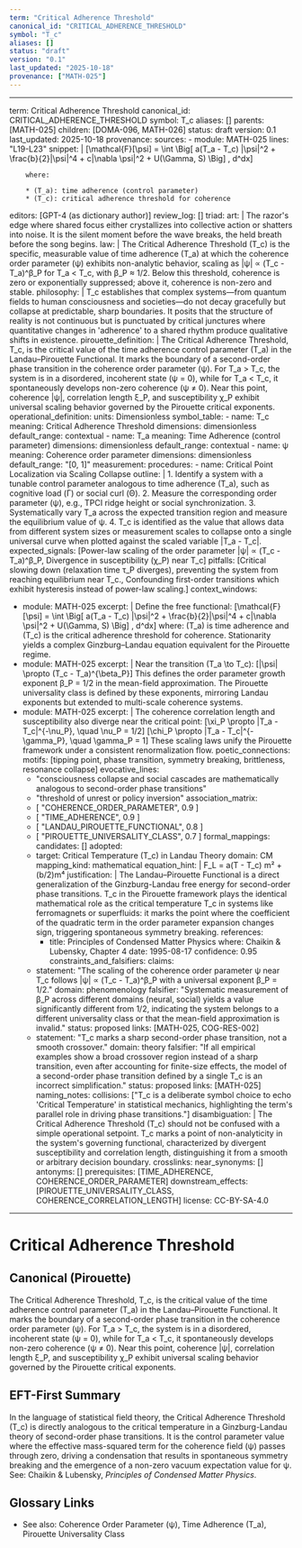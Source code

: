 ```yaml
---
term: "Critical Adherence Threshold"
canonical_id: "CRITICAL_ADHERENCE_THRESHOLD"
symbol: "T_c"
aliases: []
status: "draft"
version: "0.1"
last_updated: "2025-10-18"
provenance: ["MATH-025"]
---
```


---
term: Critical Adherence Threshold
canonical_id: CRITICAL_ADHERENCE_THRESHOLD
symbol: T_c
aliases: []
parents: [MATH-025]
children: [DOMA-096, MATH-026]
status: draft
version: 0.1
last_updated: 2025-10-18
provenance:
  sources:
    - module: MATH-025
      lines: "L19-L23"
      snippet: |
        [\mathcal{F}[\psi] = \int \Big[ a(T_a - T_c) |\psi|^2 + \frac{b}{2}|\psi|^4 + c|\nabla \psi|^2 + U(\Gamma, S) \Big] , d^dx]

        where:

        * (T_a): time adherence (control parameter)
        * (T_c): critical adherence threshold for coherence
  editors: [GPT-4 (as dictionary author)]
  review_log: []
triad:
  art: |
    The razor's edge where shared focus either crystallizes into collective action or shatters into noise. It is the silent moment before the wave breaks, the held breath before the song begins.
  law: |
    The Critical Adherence Threshold (T_c) is the specific, measurable value of time adherence (T_a) at which the coherence order parameter (ψ) exhibits non-analytic behavior, scaling as |ψ| ∝ (T_c - T_a)^β_P for T_a < T_c, with β_P ≈ 1/2. Below this threshold, coherence is zero or exponentially suppressed; above it, coherence is non-zero and stable.
  philosophy: |
    T_c establishes that complex systems—from quantum fields to human consciousness and societies—do not decay gracefully but collapse at predictable, sharp boundaries. It posits that the structure of reality is not continuous but is punctuated by critical junctures where quantitative changes in 'adherence' to a shared rhythm produce qualitative shifts in existence.
pirouette_definition: |
  The Critical Adherence Threshold, T_c, is the critical value of the time adherence control parameter (T_a) in the Landau–Pirouette Functional. It marks the boundary of a second-order phase transition in the coherence order parameter (ψ). For T_a > T_c, the system is in a disordered, incoherent state (ψ = 0), while for T_a < T_c, it spontaneously develops non-zero coherence (ψ ≠ 0). Near this point, coherence |ψ|, correlation length ξ_P, and susceptibility χ_P exhibit universal scaling behavior governed by the Pirouette critical exponents.
operational_definition:
  units: Dimensionless
  symbol_table:
    - name: T_c
      meaning: Critical Adherence Threshold
      dimensions: dimensionless
      default_range: contextual
    - name: T_a
      meaning: Time Adherence (control parameter)
      dimensions: dimensionless
      default_range: contextual
    - name: ψ
      meaning: Coherence order parameter
      dimensions: dimensionless
      default_range: "[0, 1]"
  measurement:
    procedures:
      - name: Critical Point Localization via Scaling Collapse
        outline: |
          1. Identify a system with a tunable control parameter analogous to time adherence (T_a), such as cognitive load (Γ) or social curl (Θ).
          2. Measure the corresponding order parameter (ψ), e.g., TPCI ridge height or social synchronization.
          3. Systematically vary T_a across the expected transition region and measure the equilibrium value of ψ.
          4. T_c is identified as the value that allows data from different system sizes or measurement scales to collapse onto a single universal curve when plotted against the scaled variable |T_a - T_c|.
        expected_signals: [Power-law scaling of the order parameter |ψ| ∝ (T_c - T_a)^β_P, Divergence in susceptibility (χ_P) near T_c]
        pitfalls: [Critical slowing down (relaxation time τ_P diverges), preventing the system from reaching equilibrium near T_c., Confounding first-order transitions which exhibit hysteresis instead of power-law scaling.]
context_windows:
  - module: MATH-025
    excerpt: |
      Define the free functional:
      [\mathcal{F}[\psi] = \int \Big[ a(T_a - T_c) |\psi|^2 + \frac{b}{2}|\psi|^4 + c|\nabla \psi|^2 + U(\Gamma, S) \Big] , d^dx]
      where: (T_a) is time adherence and (T_c) is the critical adherence threshold for coherence. Stationarity yields a complex Ginzburg–Landau equation equivalent for the Pirouette regime.
  - module: MATH-025
    excerpt: |
      Near the transition (T_a \to T_c):
      [|\psi| \propto (T_c - T_a)^{\beta_P}]
      This defines the order parameter growth exponent β_P = 1/2 in the mean-field approximation. The Pirouette universality class is defined by these exponents, mirroring Landau exponents but extended to multi-scale coherence systems.
  - module: MATH-025
    excerpt: |
      The coherence correlation length and susceptibility also diverge near the critical point:
      [\xi_P \propto |T_a - T_c|^{-\nu_P}, \quad \nu_P = 1/2]
      [\chi_P \propto |T_a - T_c|^{-\gamma_P}, \quad \gamma_P = 1]
      These scaling laws unify the Pirouette framework under a consistent renormalization flow.
poetic_connections:
  motifs: [tipping point, phase transition, symmetry breaking, brittleness, resonance collapse]
  evocative_lines:
    - "consciousness collapse and social cascades are mathematically analogous to second-order phase transitions"
    - "threshold of unrest or policy inversion"
  association_matrix:
    - [ "COHERENCE_ORDER_PARAMETER", 0.9 ]
    - [ "TIME_ADHERENCE", 0.9 ]
    - [ "LANDAU_PIROUETTE_FUNCTIONAL", 0.8 ]
    - [ "PIROUETTE_UNIVERSALITY_CLASS", 0.7 ]
formal_mappings:
  candidates: []
  adopted:
    - target: Critical Temperature (T_c) in Landau Theory
      domain: CM
      mapping_kind: mathematical
      equation_hint: |
        F_L = a(T - T_c) m² + (b/2)m⁴
      justification: |
        The Landau–Pirouette Functional is a direct generalization of the Ginzburg-Landau free energy for second-order phase transitions. T_c in the Pirouette framework plays the identical mathematical role as the critical temperature T_c in systems like ferromagnets or superfluids: it marks the point where the coefficient of the quadratic term in the order parameter expansion changes sign, triggering spontaneous symmetry breaking.
      references:
        - title: Principles of Condensed Matter Physics
          where: Chaikin & Lubensky, Chapter 4
          date: 1995-08-17
      confidence: 0.95
constraints_and_falsifiers:
  claims:
    - statement: "The scaling of the coherence order parameter ψ near T_c follows |ψ| ∝ (T_c - T_a)^β_P with a universal exponent β_P = 1/2."
      domain: phenomenology
      falsifier: "Systematic measurement of β_P across different domains (neural, social) yields a value significantly different from 1/2, indicating the system belongs to a different universality class or that the mean-field approximation is invalid."
      status: proposed
      links: [MATH-025, COG-RES-002]
    - statement: "T_c marks a sharp second-order phase transition, not a smooth crossover."
      domain: theory
      falsifier: "If all empirical examples show a broad crossover region instead of a sharp transition, even after accounting for finite-size effects, the model of a second-order phase transition defined by a single T_c is an incorrect simplification."
      status: proposed
      links: [MATH-025]
naming_notes:
  collisions: ["T_c is a deliberate symbol choice to echo 'Critical Temperature' in statistical mechanics, highlighting the term's parallel role in driving phase transitions."]
  disambiguation: |
    The Critical Adherence Threshold (T_c) should not be confused with a simple operational setpoint. T_c marks a point of non-analyticity in the system's governing functional, characterized by divergent susceptibility and correlation length, distinguishing it from a smooth or arbitrary decision boundary.
crosslinks:
  near_synonyms: []
  antonyms: []
  prerequisites: [TIME_ADHERENCE, COHERENCE_ORDER_PARAMETER]
  downstream_effects: [PIROUETTE_UNIVERSALITY_CLASS, COHERENCE_CORRELATION_LENGTH]
license: CC-BY-SA-4.0
---

# Critical Adherence Threshold

## Canonical (Pirouette)
The Critical Adherence Threshold, T_c, is the critical value of the time adherence control parameter (T_a) in the Landau–Pirouette Functional. It marks the boundary of a second-order phase transition in the coherence order parameter (ψ). For T_a > T_c, the system is in a disordered, incoherent state (ψ = 0), while for T_a < T_c, it spontaneously develops non-zero coherence (ψ ≠ 0). Near this point, coherence |ψ|, correlation length ξ_P, and susceptibility χ_P exhibit universal scaling behavior governed by the Pirouette critical exponents.

## EFT-First Summary
In the language of statistical field theory, the Critical Adherence Threshold (T_c) is directly analogous to the critical temperature in a Ginzburg-Landau theory of second-order phase transitions. It is the control parameter value where the effective mass-squared term for the coherence field (ψ) passes through zero, driving a condensation that results in spontaneous symmetry breaking and the emergence of a non-zero vacuum expectation value for ψ. See: Chaikin & Lubensky, *Principles of Condensed Matter Physics*.

## Glossary Links
- See also: Coherence Order Parameter (ψ), Time Adherence (T_a), Pirouette Universality Class
